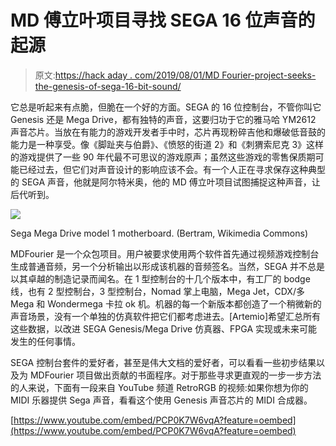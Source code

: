# MD 傅立叶项目寻找 SEGA 16 位声音的起源

> 原文:[https://hack aday . com/2019/08/01/MD Fourier-project-seeks-the-genesis-of-sega-16-bit-sound/](https://hackaday.com/2019/08/01/mdfourier-project-seeks-the-genesis-of-sega-16-bit-sound/)

它总是听起来有点脆，但脆在一个好的方面。SEGA 的 16 位控制台，不管你叫它 Genesis 还是 Mega Drive，都有独特的声音，这要归功于它的雅马哈 YM2612 声音芯片。当放在有能力的游戏开发者手中时，芯片再现粉碎吉他和爆破低音鼓的能力是一种享受。像《脚趾夹与伯爵》、《愤怒的街道 2》和《刺猬索尼克 3》这样的游戏提供了一些 90 年代最不可思议的游戏原声；虽然这些游戏的零售保质期可能已经过去，但它们对声音设计的影响应该不会。有一个人正在寻求保存这种典型的 SEGA 声音，他就是阿尔特米奥，他的 MD 傅立叶项目试图捕捉这种声音，让后代听到。

[![](../Images/3388520115e37225a167b22c4d90e22f.png)](http://junkerhq.net/MDFourier/)

Sega Mega Drive model 1 motherboard. (Bertram, Wikimedia Commons)

MDFourier 是一个众包项目。用户被要求使用两个软件首先通过视频游戏控制台生成普通音频，另一个分析输出以形成该机器的音频签名。当然，SEGA 并不总是以其卓越的制造记录而闻名。在 1 型控制台的十几个版本中，有工厂的 bodge 线，也有 2 型控制台，3 型控制台，Nomad 掌上电脑，Mega Jet，CDX/多 Mega 和 Wondermega 卡拉 ok 机。机器的每一个新版本都创造了一个稍微新的声音场景，没有一个单独的仿真软件把它们都考虑进去。[Artemio]希望汇总所有这些数据，以改进 SEGA Genesis/Mega Drive 仿真器、FPGA 实现或未来可能发生的任何事情。

SEGA 控制台套件的爱好者，甚至是伟大文档的爱好者，可以看看一些初步结果以及为 MDFourier 项目做出贡献的书面程序。对于那些寻求更直观的一步一步方法的人来说，下面有一段来自 YouTube 频道 RetroRGB 的视频:如果你想为你的 MIDI 乐器提供 Sega 声音，看看这个使用 Genesis 声音芯片的 MIDI 合成器。

[https://www.youtube.com/embed/PCP0K7W6vqA?feature=oembed](https://www.youtube.com/embed/PCP0K7W6vqA?feature=oembed)